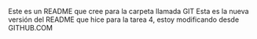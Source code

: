 Este es un README que cree para la carpeta llamada GIT
Esta es la nueva versión del README que hice para la tarea 4, estoy modificando desde GITHUB.COM
